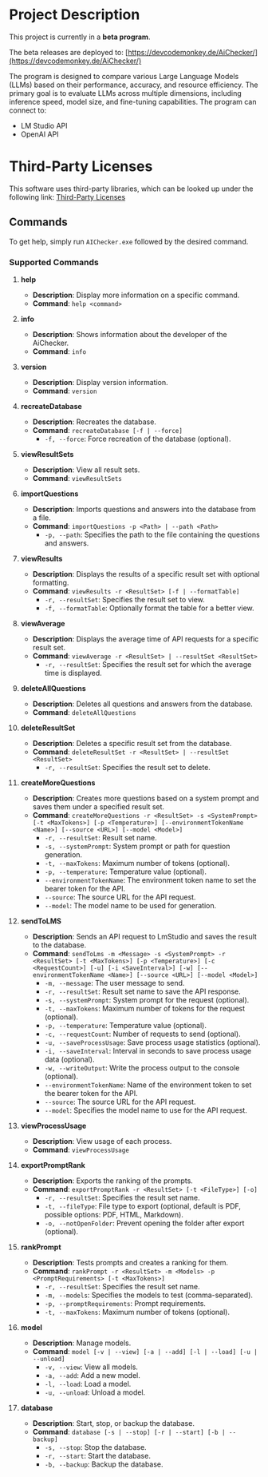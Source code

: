 # Project Description

This project is currently in a **beta program**.

The beta releases are deployed to: [https://devcodemonkey.de/AiChecker/](https://devcodemonkey.de/AiChecker/)

The program is designed to compare various Large Language Models (LLMs) based on their performance, accuracy, and resource efficiency. The primary goal is to evaluate LLMs across multiple dimensions, including inference speed, model size, and fine-tuning capabilities. The program can connect to:

- LM Studio API
- OpenAI API

# Third-Party Licenses

This software uses third-party libraries, which can be looked up under the following link: [Third-Party Licenses](https://github.com/devcodemonkey/de.devcodemonkey.AIChecker/blob/main/THIRD_PARTY_LICENSES.md)

## Commands

To get help, simply run `AIChecker.exe` followed by the desired command.

### Supported Commands

1. **help**

   - **Description**: Display more information on a specific command.
   - **Command**: `help <command>`

2. **info**

   - **Description**: Shows information about the developer of the AiChecker.
   - **Command**: `info`

3. **version**

   - **Description**: Display version information.
   - **Command**: `version`

4. **recreateDatabase**

   - **Description**: Recreates the database.
   - **Command**: `recreateDatabase [-f | --force]`
     - `-f, --force`: Force recreation of the database (optional).

5. **viewResultSets**

   - **Description**: View all result sets.
   - **Command**: `viewResultSets`

6. **importQuestions**

   - **Description**: Imports questions and answers into the database from a file.
   - **Command**: `importQuestions -p <Path> | --path <Path>`
     - `-p, --path`: Specifies the path to the file containing the questions and answers.

7. **viewResults**

   - **Description**: Displays the results of a specific result set with optional formatting.
   - **Command**: `viewResults -r <ResultSet> [-f | --formatTable]`
     - `-r, --resultSet`: Specifies the result set to view.
     - `-f, --formatTable`: Optionally format the table for a better view.

8. **viewAverage**

   - **Description**: Displays the average time of API requests for a specific result set.
   - **Command**: `viewAverage -r <ResultSet> | --resultSet <ResultSet>`
     - `-r, --resultSet`: Specifies the result set for which the average time is displayed.

9. **deleteAllQuestions**

   - **Description**: Deletes all questions and answers from the database.
   - **Command**: `deleteAllQuestions`

10. **deleteResultSet**

    - **Description**: Deletes a specific result set from the database.
    - **Command**: `deleteResultSet -r <ResultSet> | --resultSet <ResultSet>`
      - `-r, --resultSet`: Specifies the result set to delete.

11. **createMoreQuestions**

    - **Description**: Creates more questions based on a system prompt and saves them under a specified result set.
    - **Command**: `createMoreQuestions -r <ResultSet> -s <SystemPrompt> [-t <MaxTokens>] [-p <Temperature>] [--environmentTokenName <Name>] [--source <URL>] [--model <Model>]`
      - `-r, --resultSet`: Result set name.
      - `-s, --systemPrompt`: System prompt or path for question generation.
      - `-t, --maxTokens`: Maximum number of tokens (optional).
      - `-p, --temperature`: Temperature value (optional).
      - `--environmentTokenName`: The environment token name to set the bearer token for the API.
      - `--source`: The source URL for the API request.
      - `--model`: The model name to be used for generation.

12. **sendToLMS**

    - **Description**: Sends an API request to LmStudio and saves the result to the database.
    - **Command**: `sendToLms -m <Message> -s <SystemPrompt> -r <ResultSet> [-t <MaxTokens>] [-p <Temperature>] [-c <RequestCount>] [-u] [-i <SaveInterval>] [-w] [--environmentTokenName <Name>] [--source <URL>] [--model <Model>]`
      - `-m, --message`: The user message to send.
      - `-r, --resultSet`: Result set name to save the API response.
      - `-s, --systemPrompt`: System prompt for the request (optional).
      - `-t, --maxTokens`: Maximum number of tokens for the request (optional).
      - `-p, --temperature`: Temperature value (optional).
      - `-c, --requestCount`: Number of requests to send (optional).
      - `-u, --saveProcessUsage`: Save process usage statistics (optional).
      - `-i, --saveInterval`: Interval in seconds to save process usage data (optional).
      - `-w, --writeOutput`: Write the process output to the console (optional).
      - `--environmentTokenName`: Name of the environment token to set the bearer token for the API.
      - `--source`: The source URL for the API request.
      - `--model`: Specifies the model name to use for the API request.

13. **viewProcessUsage**

    - **Description**: View usage of each process.
    - **Command**: `viewProcessUsage`

14. **exportPromptRank**

    - **Description**: Exports the ranking of the prompts.
    - **Command**: `exportPromptRank -r <ResultSet> [-t <FileType>] [-o]`
      - `-r, --resultSet`: Specifies the result set name.
      - `-t, --fileType`: File type to export (optional, default is PDF, possible options: PDF, HTML, Markdown).
      - `-o, --notOpenFolder`: Prevent opening the folder after export (optional).

15. **rankPrompt**

    - **Description**: Tests prompts and creates a ranking for them.
    - **Command**: `rankPrompt -r <ResultSet> -m <Models> -p <PromptRequirements> [-t <MaxTokens>]`
      - `-r, --resultSet`: Specifies the result set name.
      - `-m, --models`: Specifies the models to test (comma-separated).
      - `-p, --promptRequirements`: Prompt requirements.
      - `-t, --maxTokens`: Maximum number of tokens (optional).

16. **model**

    - **Description**: Manage models.
    - **Command**: `model [-v | --view] [-a | --add] [-l | --load] [-u | --unload]`
      - `-v, --view`: View all models.
      - `-a, --add`: Add a new model.
      - `-l, --load`: Load a model.
      - `-u, --unload`: Unload a model.

17. **database**
    - **Description**: Start, stop, or backup the database.
    - **Command**: `database [-s | --stop] [-r | --start] [-b | --backup]`
      - `-s, --stop`: Stop the database.
      - `-r, --start`: Start the database.
      - `-b, --backup`: Backup the database.
